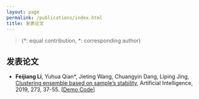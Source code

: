 ```yaml
---
layout: page
permalink: /publications/index.html
title: 发表论文
---
```


> (†: equal contribution, *: corresponding author)


## 发表论文
- **Feijiang Li**, Yuhua Qian*, Jieting Wang, Chuangyin Dang, Liping Jing, [Clustering ensemble based on sample’s stability](https://www.sciencedirect.com/science/article/pii/S0004370218301553), Artificial Intelligence, 2019, 273, 37-55. [[Demo Code](https://github.com/FeijiangLi/Clustering-ensemble-based-on-sample-stability)]